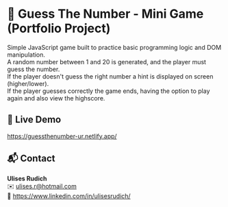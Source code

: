 # 🔢 Guess The Number - Mini Game (Portfolio Project)

Simple JavaScript game built to practice basic programming logic and DOM manipulation.  
A random number between 1 and 20 is generated, and the player must guess the number.  
If the player doesn't guess the right number a hint is displayed on screen (higher/lower).  
If the player guesses correctly the game ends, having the option to play again and also view the highscore.

## 🔴 Live Demo

https://guessthenumber-ur.netlify.app/

## 📬 Contact

**Ulises Rudich**  
✉️ ulises.r@hotmail.com  
💼 https://www.linkedin.com/in/ulisesrudich/  

